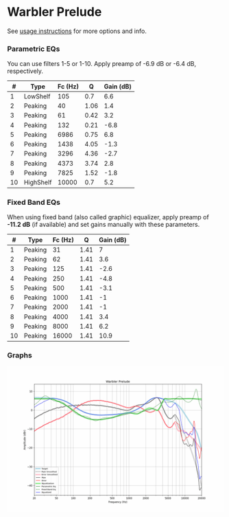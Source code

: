 # Warbler Prelude
See [usage instructions](https://github.com/jaakkopasanen/AutoEq#usage) for more options and info.

### Parametric EQs
You can use filters 1-5 or 1-10. Apply preamp of -6.9 dB or -6.4 dB, respectively.

|   # | Type      |   Fc (Hz) |    Q |   Gain (dB) |
|-----|-----------|-----------|------|-------------|
|   1 | LowShelf  |       105 | 0.7  |         6.6 |
|   2 | Peaking   |        40 | 1.06 |         1.4 |
|   3 | Peaking   |        61 | 0.42 |         3.2 |
|   4 | Peaking   |       132 | 0.21 |        -6.8 |
|   5 | Peaking   |      6986 | 0.75 |         6.8 |
|   6 | Peaking   |      1438 | 4.05 |        -1.3 |
|   7 | Peaking   |      3296 | 4.36 |        -2.7 |
|   8 | Peaking   |      4373 | 3.74 |         2.8 |
|   9 | Peaking   |      7825 | 1.52 |        -1.8 |
|  10 | HighShelf |     10000 | 0.7  |         5.2 |

### Fixed Band EQs
When using fixed band (also called graphic) equalizer, apply preamp of **-11.2 dB** (if available) and set gains manually with these parameters.

|   # | Type    |   Fc (Hz) |    Q |   Gain (dB) |
|-----|---------|-----------|------|-------------|
|   1 | Peaking |        31 | 1.41 |         7   |
|   2 | Peaking |        62 | 1.41 |         3.6 |
|   3 | Peaking |       125 | 1.41 |        -2.6 |
|   4 | Peaking |       250 | 1.41 |        -4.8 |
|   5 | Peaking |       500 | 1.41 |        -3.1 |
|   6 | Peaking |      1000 | 1.41 |        -1   |
|   7 | Peaking |      2000 | 1.41 |        -1   |
|   8 | Peaking |      4000 | 1.41 |         3.4 |
|   9 | Peaking |      8000 | 1.41 |         6.2 |
|  10 | Peaking |     16000 | 1.41 |        10.9 |

### Graphs
![](./Warbler%20Prelude.png)
